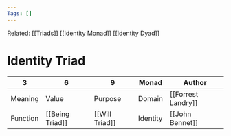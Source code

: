 ```yaml
---
Tags: []
---
```

Related: [[Triads]] [[Identity Monad]] [[Identity Dyad]]
# Identity Triad

| 3 | 6 | 9 | Monad | Author |
|---|---|---|---|---|
| Meaning | Value | Purpose | Domain | [[Forrest Landry]]
| Function | [[Being Triad]] | [[Will Triad]] | Identity | [[John Bennet]]

